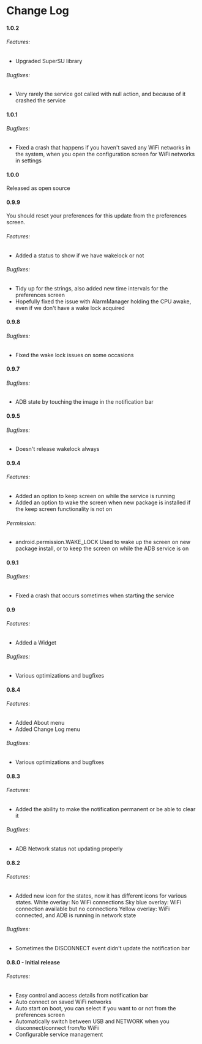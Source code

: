 Change Log
==========
#### 1.0.2

###### Features:

* Upgraded SuperSU library

###### Bugfixes:

* Very rarely the service got called with null action, and because of it crashed the service

#### 1.0.1

###### Bugfixes:

* Fixed a crash that happens if you haven't saved any WiFi networks in the system, when you open the configuration screen for WiFi networks in settings

#### 1.0.0

Released as open source

#### 0.9.9

You should reset your preferences for this update from the preferences screen.

###### Features:

* Added a status to show if we have wakelock or not

###### Bugfixes:

* Tidy up for the strings, also added new time intervals for the preferences screen
* Hopefully fixed the issue with AlarmManager holding the CPU awake, even if we don't have a wake lock acquired


#### 0.9.8

###### Bugfixes:

* Fixed the wake lock issues on some occasions

#### 0.9.7

###### Bugfixes: 

* ADB state by touching the image in the notification bar

#### 0.9.5

###### Bugfixes:

* Doesn't release wakelock always

#### 0.9.4

###### Features:
* Added an option to keep screen on while the service is running
* Added an option to wake the screen when new package is installed if the keep screen functionality is not on

###### Permission:
* android.permission.WAKE_LOCK
  Used to wake up the screen on new package install, or to keep the screen on while the ADB service is on

#### 0.9.1

###### Bugfixes:
* Fixed a crash that occurs sometimes when starting the service

#### 0.9

###### Features: 
* Added a Widget

###### Bugfixes:
* Various optimizations and bugfixes

#### 0.8.4

###### Features: 
* Added About menu
* Added Change Log menu

###### Bugfixes:
* Various optimizations and bugfixes

#### 0.8.3

###### Features:
* Added the ability to make the notification permanent or be able to clear it

###### Bugfixes:
* ADB Network status not updating properly

#### 0.8.2

###### Features:
* Added new icon for the states, now it has different icons for various states.
  White overlay: No WiFi connections
  Sky blue overlay: WiFi connection available but no connections
  Yellow overlay: WiFi connected, and ADB is running in network state

###### Bugfixes:
* Sometimes the DISCONNECT event didn't update the notification bar

#### 0.8.0 - Initial release

###### Features:
* Easy control and access details from notification bar
* Auto connect on saved WiFi networks
* Auto start on boot, you can select if you want to or not from the preferences screen
* Automatically switch between USB and NETWORK when you disconnect/connect from/to WiFi
* Configurable service management
